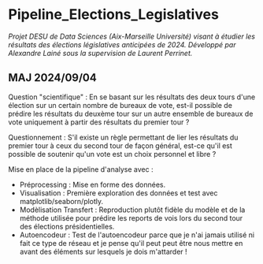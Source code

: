 # Pipeline_Elections_Legislatives
 
 _Projet DESU de Data Sciences (Aix-Marseille Université) visant à étudier les résultats des élections législatives anticipées de 2024. Développé par Alexandre Lainé sous la supervision de Laurent Perrinet._

## MAJ 2024/09/04

Question "scientifique" : En se basant sur les résultats des deux tours d'une élection sur un certain nombre de bureaux de vote, est-il possible de prédire les résultats du deuxème tour sur un autre ensemble de bureaux de vote uniquement à partir des résultats du premier tour ?

Questionnement : S'il existe un règle permettant de lier les résultats du premier tour à ceux du second tour de façon général, est-ce qu'il est possible de soutenir qu'un vote est un choix personnel et libre ?

Mise en place de la pipeline d'analyse avec :
- Préprocessing : Mise en forme des données.
- Visualisation : Première exploration des données et test avec matplotlib/seaborn/plotly.
- Modèlisation Transfert :  Reproduction plutôt fidèle du modèle et de la méthode utilisée pour prédire les reports de vois lors du second tour des élections présidentielles.
- Autoencodeur : Test de l'autoencodeur parce que je n'ai jamais utilisé ni fait ce type de réseau et je pense qu'il peut peut être nous mettre en avant des éléments sur lesquels je dois m'attarder !